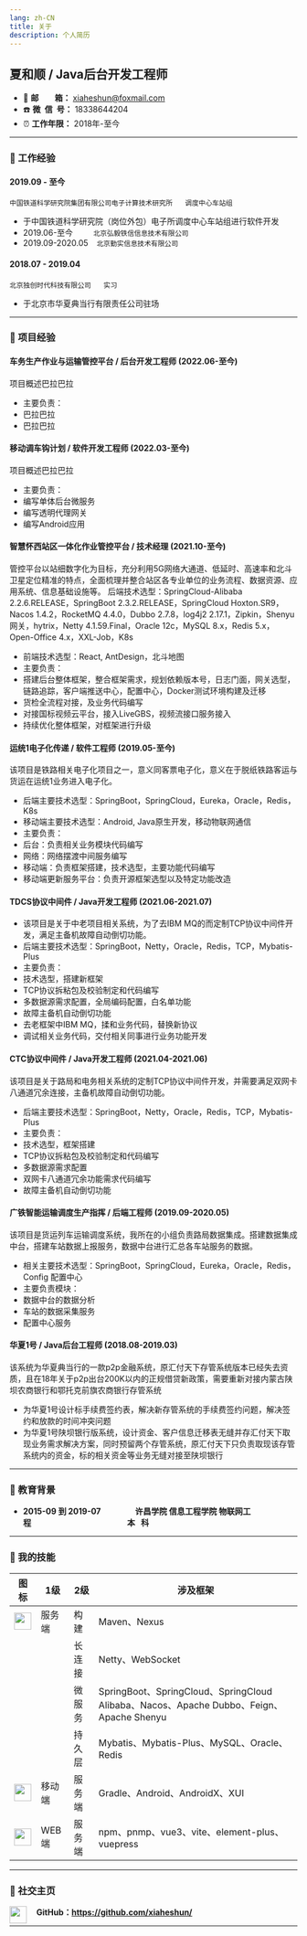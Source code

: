 ```yaml
---
lang: zh-CN
title: 关于
description: 个人简历
---
```


## 夏和顺 / Java后台开发工程师

+ :e-mail: **邮&ensp;&ensp;&ensp;&ensp;箱：** xiaheshun@foxmail.com
+ :phone:  **微&ensp;信&ensp;号：** 18338644204
+ :alarm_clock: **工作年限：** 2018年-至今

---

### :file_folder: 工作经验

#### 2019.09 - 至今
```中国铁道科学研究院集团有限公司电子计算技术研究所``` &ensp;&ensp; ```调度中心车站组```
+ 于中国铁道科学研究院（岗位外包）电子所调度中心车站组进行软件开发
+ 2019.06-至今 &ensp;&ensp;&ensp;&ensp; ```北京弘毅铁信信息技术有限公司```
+ 2019.09-2020.05 &ensp; ```北京勤实信息技术有限公司```

#### 2018.07 - 2019.04
```北京独创时代科技有限公司``` &ensp;&ensp; ```实习```
+ 于北京市华夏典当行有限责任公司驻场

----

### :file_folder: 项目经验

#### 车务生产作业与运输管控平台 / 后台开发工程师 (2022.06-至今)
项目概述巴拉巴拉
+ 主要负责：
+ 巴拉巴拉
+ 巴拉巴拉

#### 移动调车钩计划 / 软件开发工程师 (2022.03-至今)
项目概述巴拉巴拉
+ 主要负责：
+ 编写单体后台微服务
+ 编写透明代理网关
+ 编写Android应用

#### 智慧怀西站区一体化作业管控平台 / 技术经理 (2021.10-至今)
管控平台以站细数字化为目标，充分利用5G网络大通道、低延时、高速率和北斗卫星定位精准的特点，全面梳理并整合站区各专业单位的业务流程、数据资源、应用系统、信息基础设施等。
后端技术选型：SpringCloud-Alibaba 2.2.6.RELEASE，SpringBoot 2.3.2.RELEASE，SpringCloud Hoxton.SR9，Nacos 1.4.2，RocketMQ 4.4.0，Dubbo 2.7.8，log4j2 2.17.1，Zipkin，Shenyu网关，hytrix，Netty 4.1.59.Final，Oracle 12c，MySQL 8.x，Redis 5.x，Open-Office 4.x，XXL-Job，K8s
+ 前端技术选型：React, AntDesign，北斗地图
+ 主要负责：
+ 搭建后台整体框架，整合框架需求，规划依赖版本号，日志门面，网关选型，链路追踪，客户端推送中心，配置中心，Docker测试环境构建及迁移
+ 货检全流程对接，及业务代码编写
+ 对接国标视频云平台，接入LiveGBS，视频流接口服务接入
+ 持续优化整体框架，对框架进行升级

#### 运统1电子化传递 / 软件工程师 (2019.05-至今)
该项目是铁路相关电子化项目之一，意义同客票电子化，意义在于脱纸铁路客运与货运在运统1业务进入电子化。
+ 后端主要技术选型：SpringBoot，SpringCloud，Eureka，Oracle，Redis，K8s
+ 移动端主要技术选型：Android, Java原生开发，移动物联网通信
+ 主要负责：
+ 后台：负责相关业务模块代码编写
+ 网络：网络摆渡中间服务编写
+ 移动端：负责框架搭建，技术选型，主要功能代码编写
+ 移动端更新服务平台：负责开源框架选型以及特定功能改造

#### TDCS协议中间件 / Java开发工程师 (2021.06-2021.07)
+ 该项目是关于中老项目相关系统，为了去IBM MQ的而定制TCP协议中间件开发，满足主备机故障自动倒切功能。
+ 后端主要技术选型：SpringBoot，Netty，Oracle，Redis，TCP，Mybatis-Plus
+ 主要负责：
+ 技术选型，搭建新框架
+ TCP协议拆粘包及校验制定和代码编写
+ 多数据源需求配置，全局编码配置，白名单功能
+ 故障主备机自动倒切功能
+ 去老框架中IBM MQ，揉和业务代码，替换新协议
+ 调试相关业务代码，交付相关同事进行业务功能开发

#### CTC协议中间件 / Java开发工程师 (2021.04-2021.06)
该项目是关于路局和电务相关系统的定制TCP协议中间件开发，并需要满足双网卡八通道冗余连接，主备机故障自动倒切功能。
+ 后端主要技术选型：SpringBoot，Netty，Oracle，Redis，TCP，Mybatis-Plus
+ 主要负责：
+ 技术选型，框架搭建
+ TCP协议拆粘包及校验制定和代码编写
+ 多数据源需求配置
+ 双网卡八通道冗余功能需求代码编写
+ 故障主备机自动倒切功能

#### 广铁智能运输调度生产指挥 / 后端工程师 (2019.09-2020.05)
该项目是货运列车运输调度系统，我所在的小组负责路局数据集成。搭建数据集成中台，搭建车站数据上报服务，数据中台进行汇总各车站服务的数据。
+ 相关主要技术选型：SpringBoot，SpringCloud，Eureka，Oracle，Redis，Config 配置中心
+ 主要负责模块：
+ 数据中台的数据分析
+ 车站的数据采集服务
+ 配置中心服务

#### 华夏1号 / Java后台工程师 (2018.08-2019.03)
该系统为华夏典当行的一款p2p金融系统，原汇付天下存管系统版本已经失去资质，且在18年关于p2p出台200K以内的正规借贷新政策，需要重新对接内蒙古陕坝农商银行和鄂托克前旗农商银行存管系统
+ 为华夏1号设计标手续费签约表，解决新存管系统的手续费签约问题，解决签约和放款的时间冲突问题
+ 为华夏1号陕坝银行版系统，设计资金、客户信息迁移表无缝并存汇付天下取现业务需求解决方案，同时预留两个存管系统，原汇付天下只负责取现该存管系统内的资金，标的相关资金等业务无缝对接至陕坝银行

----

### :file_folder: 教育背景

+ **<span align=left>2015-09 到 2019-07</span>**&emsp;&emsp;&emsp;&emsp; **许昌学院  信息工程学院  物联网工程**&emsp;&emsp;&emsp;&emsp;&emsp;&emsp;&emsp;&emsp;&emsp;&emsp;&emsp;&emsp;**本 &ensp;科**

----

### :file_folder: 我的技能

| 图标                                                                                | 1级     | 2级        | 涉及框架                                                                              |
|-----------------------------------------------------------------------------------|--------|-----------|-----------------------------------------------------------------------------------|
| <img src="https://proxx.oss-cn-beijing.aliyuncs.com/icon/java.svg" width="30">    | 服务端    | 构建        | Maven、Nexus                                                                       |
|                                                                                   |        | 长连接       | Netty、WebSocket                                                                   |
|                                                                                   |        | 微服务       | SpringBoot、SpringCloud、SpringCloud Alibaba、Nacos、Apache Dubbo、Feign、Apache Shenyu |
|                                                                                   |        | 持久层       | Mybatis、Mybatis-Plus、MySQL、Oracle、Redis                                           |
| <img src="https://proxx.oss-cn-beijing.aliyuncs.com/icon/android.svg" width="30"> | 移动端    | 服务端       | Gradle、Android、AndroidX、XUI                                                       |
| <img src="https://proxx.oss-cn-beijing.aliyuncs.com/icon/vue.svg" width="30">     | WEB端   | 服务端       | npm、pnmp、vue3、vite、element-plus、vuepress                                          |


---

### :file_folder: 社交主页

<img src="https://img-blog.csdnimg.cn/4e998997c23846f997560287de604f67.png" width="30" align='left'/>&emsp;**GitHub：<https://github.com/xiaheshun/>**

----

